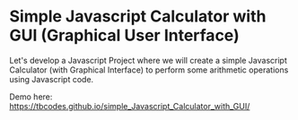 # Simple Javascript Calculator with GUI (Graphical User Interface)
Let's develop a Javascript Project where we will create a simple Javascript Calculator (with Graphical Interface) to perform some arithmetic operations using Javascript code.

Demo here:
https://tbcodes.github.io/simple_Javascript_Calculator_with_GUI/
